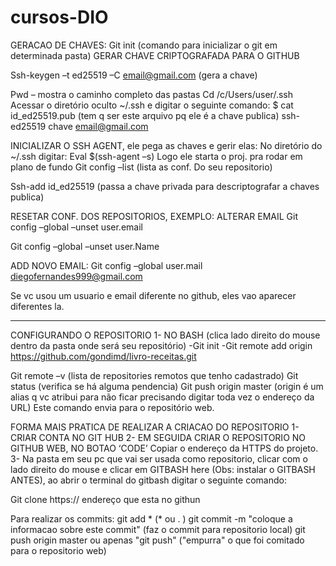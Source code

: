 # cursos-DIO


GERACAO DE CHAVES:
Git init (comando para inicializar o git em determinada pasta)
	GERAR CHAVE CRIPTOGRAFADA PARA O GITHUB

Ssh-keygen –t ed25519 –C email@gmail.com   (gera a chave)

Pwd – mostra o caminho completo das pastas
Cd /c/Users/user/.ssh
Acessar o diretório oculto ~/.ssh  e digitar o seguinte comando:
$ cat id_ed25519.pub  (tem q ser este arquivo pq ele é a chave publica)
ssh-ed25519 chave email@gmail.com

INICIALIZAR O SSH AGENT, ele pega as chaves e gerir elas:
No diretório do ~/.ssh   digitar:
Eval $(ssh-agent –s)
Logo ele starta o proj. pra rodar em plano de fundo
Git config –list  (lista as conf. Do seu repositorio)

Ssh-add id_ed25519   (passa a chave privada para descriptografar a chaves publica)




RESETAR CONF. DOS REPOSITORIOS, EXEMPLO: ALTERAR EMAIL
Git config –global –unset user.email

Git config –global –unset user.Name

ADD NOVO EMAIL:
Git config –global user.mail diegofernandes999@gmail.com


Se vc usou um usuario e email diferente no github, eles vao aparecer diferentes la.

__________________________________________________________________________________________


CONFIGURANDO O REPOSITORIO
1-	NO BASH  (clica lado direito do mouse dentro da pasta onde será seu repositório)
    -Git init 
    -Git remote add origin https://github.com/gondimd/livro-receitas.git

Git remote –v (lista de repositories remotos que tenho cadastrado) 
	Git status (verifica se há alguma pendencia)
	Git push  origin master     (origin é um alias q vc atribui para não ficar precisando digitar toda vez o endereço da URL) Este comando envia para o repositório web.


FORMA MAIS PRATICA DE REALIZAR A CRIACAO DO REPOSITORIO
1-	CRIAR CONTA NO GIT HUB
2-	EM SEGUIDA CRIAR O REPOSITORIO NO GITHUB WEB, NO BOTAO ‘CODE’ Copiar o endereço da HTTPS do projeto.
3-	Na pasta em seu pc que vai ser usada como repositorio, clicar com o lado direito do mouse e clicar em GITBASH here (Obs: instalar o GITBASH ANTES), ao abrir o terminal do gitbash digitar o seguinte comando:

Git clone https:// endereço que esta no githun

Para realizar os commits:
git add *  (* ou . )
git commit -m "coloque a informacao sobre este commit"   (faz o commit para repositorio local)
git push origin master ou apenas "git push" ("empurra" o que foi comitado para o repositorio web)